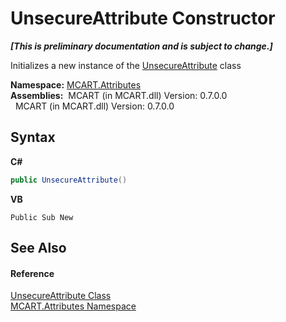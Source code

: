 # UnsecureAttribute Constructor 
 _**\[This is preliminary documentation and is subject to change.\]**_

Initializes a new instance of the <a href="bd67a632-2748-c206-63b4-6589fbbdc1dc">UnsecureAttribute</a> class

**Namespace:**&nbsp;<a href="149c1cbf-2082-5e41-e423-c506e9b98202">MCART.Attributes</a><br />**Assemblies:**&nbsp;&nbsp;MCART (in MCART.dll) Version: 0.7.0.0<br />&nbsp;&nbsp;MCART (in MCART.dll) Version: 0.7.0.0<br />

## Syntax

**C#**<br />
``` C#
public UnsecureAttribute()
```

**VB**<br />
``` VB
Public Sub New
```


## See Also


#### Reference
<a href="bd67a632-2748-c206-63b4-6589fbbdc1dc">UnsecureAttribute Class</a><br /><a href="149c1cbf-2082-5e41-e423-c506e9b98202">MCART.Attributes Namespace</a><br />